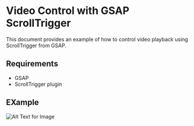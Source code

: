 # Video Control with GSAP ScrollTrigger

This document provides an example of how to control video playback using ScrollTrigger from GSAP.

## Requirements

- GSAP
- ScrollTrigger plugin

## EXample

![Alt Text for Image](https://hitesh09saini.github.io/videoControlGSap/Screenshot%202024-06-02%20011230.png "Title for Image")
